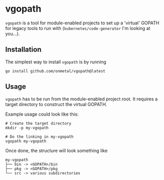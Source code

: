 # vgopath

`vgopath` is a tool for module-enabled projects to set up a 'virtual' GOPATH for
legacy tools to run with (`kubernetes/code-generator` I'm looking at you...).

## Installation

The simplest way to install `vgopath` is by running

```shell
go install github.com/onmetal/vgopath@latest
```

## Usage

`vgopath` has to be run from the module-enabled project root. It requires a
target directory to construct the virtual GOPATH.

Example usage could look like this:

```shell
# Create the target directory
mkdir -p my-vgopath

# Do the linking in my-vgopath
vgopath my-vgopath
```

Once done, the structure will look something like

```
my-vgopath
├── bin -> <GOPATH>/bin
├── pkg -> <GOPATH>/pkg
└── src -> various subdirectories
```

